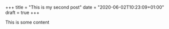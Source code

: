 +++
title = "This is my second post"
date = "2020-06-02T10:23:09+01:00"
draft = true
+++

This is some content
